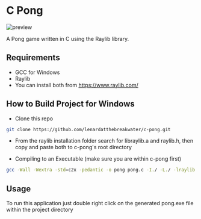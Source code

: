 # C Pong

![preview](https://github.com/lenardatthebreakwater/c-pong/assets/142602437/c1bb17bc-89be-4ad4-b013-28db272f6aa9)

A Pong game written in C using the Raylib library.  

## Requirements
* GCC for Windows
* Raylib
* You can install both from https://www.raylib.com/


## How to Build Project for Windows

* Clone this repo 

```bash
git clone https://github.com/lenardatthebreakwater/c-pong.git
```

* From the raylib installation folder search for libraylib.a and raylib.h, then copy and paste both to c-pong's root directory 

* Compiling to an Executable (make sure you are within c-pong first)

```bash
gcc -Wall -Wextra -std=c2x -pedantic -o pong pong.c -I./ -L./ -lraylib -lopengl32 -lgdi32 lwinmm
```  

## Usage

To run this application just double right click on the generated pong.exe file within the project directory

